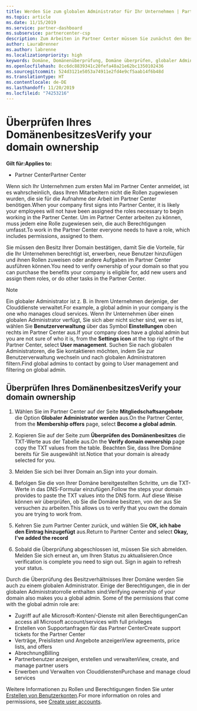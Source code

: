 ```yaml
---
title: Werden Sie zum globalen Administrator für Ihr Unternehmen | Partner Center
ms.topic: article
ms.date: 11/15/2019
ms.service: partner-dashboard
ms.subservice: partnercenter-csp
description: Zum Arbeiten in Partner Center müssen Sie zunächst den Besitz Ihrer Domäne überprüfen. Hier erfahren Sie, wie Sie dazu vorgehen müssen und wie Sie ein globaler Administrator werden, der Benutzer hinzufügen kann.
author: LauraBrenner
ms.author: labrenne
ms.localizationpriority: high
keywords: Domäne, Domänenüberprüfung, Domäne überprüfen, globaler Administrator, Benutzerrollen, Berechtigungen
ms.openlocfilehash: 8cc6dc8839341c20fefa48a21e62bc1350102436
ms.sourcegitcommit: 524d3121e5053a74911e2fd4e9cf5aab14f6b48d
ms.translationtype: HT
ms.contentlocale: de-DE
ms.lasthandoff: 11/20/2019
ms.locfileid: "74253216"
---
```

# <a name="verify-your-domain-ownership"></a><span data-ttu-id="71794-105">Überprüfen Ihres Domänenbesitzes</span><span class="sxs-lookup"><span data-stu-id="71794-105">Verify your domain ownership</span></span>

<span data-ttu-id="71794-106">**Gilt für:**</span><span class="sxs-lookup"><span data-stu-id="71794-106">**Applies to:**</span></span>

- <span data-ttu-id="71794-107">Partner Center</span><span class="sxs-lookup"><span data-stu-id="71794-107">Partner Center</span></span>

<span data-ttu-id="71794-108">Wenn sich Ihr Unternehmen zum ersten Mal im Partner Center anmeldet, ist es wahrscheinlich, dass Ihren Mitarbeitern nicht die Rollen zugewiesen wurden, die sie für die Aufnahme der Arbeit im Partner Center benötigen.</span><span class="sxs-lookup"><span data-stu-id="71794-108">When your company first signs into Partner Center, it is likely your employees will not have been assigned the roles necessary to begin working in the Partner Center.</span></span> <span data-ttu-id="71794-109">Um im Partner Center arbeiten zu können, muss jedem eine Rolle zugewiesen sein, die auch Berechtigungen umfasst.</span><span class="sxs-lookup"><span data-stu-id="71794-109">To work in the Partner Center everyone needs to have a role, which includes permissions, assigned to them.</span></span>  

<span data-ttu-id="71794-110">Sie müssen den Besitz Ihrer Domain bestätigen, damit Sie die Vorteile, für die Ihr Unternehmen berechtigt ist, erwerben, neue Benutzer hinzufügen und ihnen Rollen zuweisen oder andere Aufgaben im Partner Center ausführen können.</span><span class="sxs-lookup"><span data-stu-id="71794-110">You need to verify ownership of your domain so that you can purchase the benefits your company is eligible for, add new users and assign them roles, or do other tasks in the Partner Center.</span></span> 

>[!Note]
><span data-ttu-id="71794-111">Ein globaler Administrator ist z. B. in Ihrem Unternehmen derjenige, der Clouddienste verwaltet.</span><span class="sxs-lookup"><span data-stu-id="71794-111">For example, a global admin in your company is the one who manages cloud services.</span></span> <span data-ttu-id="71794-112">Wenn Ihr Unternehmen über einen globalen Administrator verfügt, Sie sich aber nicht sicher sind, wer es ist, wählen Sie **Benutzerverwaltung** über das Symbol **Einstellungen** oben rechts im Partner Center aus.</span><span class="sxs-lookup"><span data-stu-id="71794-112">If your company does have a global admin but you are not sure of who it is, from the **Settings icon** at the top right of the Partner Center, select **User management**.</span></span> <span data-ttu-id="71794-113">Suchen Sie nach globalen Administratoren, die Sie kontaktieren möchten, indem Sie zur Benutzerverwaltung wechseln und nach globalen Administratoren filtern.</span><span class="sxs-lookup"><span data-stu-id="71794-113">Find global admins to contact by going to User management and filtering on global admin.</span></span>

## <a name="verify-your-domain-ownership"></a><span data-ttu-id="71794-114">Überprüfen Ihres Domänenbesitzes</span><span class="sxs-lookup"><span data-stu-id="71794-114">Verify your domain ownership</span></span>

1. <span data-ttu-id="71794-115">Wählen Sie im Partner Center auf der Seite **Mitgliedschaftsangebote** die Option **Globaler Administrator werden** aus.</span><span class="sxs-lookup"><span data-stu-id="71794-115">On the Partner Center, from the **Membership offers** page, select **Become a global admin**.</span></span> 

2. <span data-ttu-id="71794-116">Kopieren Sie auf der Seite zum **Überprüfen des Domänenbesitzes** die TXT-Werte aus der Tabelle aus.</span><span class="sxs-lookup"><span data-stu-id="71794-116">On the **Verify domain ownership** page copy the TXT values from the table.</span></span> <span data-ttu-id="71794-117">Beachten Sie, dass Ihre Domäne bereits für Sie ausgewählt ist.</span><span class="sxs-lookup"><span data-stu-id="71794-117">Notice that your domain is already selected for you.</span></span>

3. <span data-ttu-id="71794-118">Melden Sie sich bei Ihrer Domain an.</span><span class="sxs-lookup"><span data-stu-id="71794-118">Sign into your domain.</span></span> 

4. <span data-ttu-id="71794-119">Befolgen Sie die von Ihrer Domäne bereitgestellten Schritte, um die TXT-Werte in das DNS-Formular einzufügen.</span><span class="sxs-lookup"><span data-stu-id="71794-119">Follow the steps your domain provides to paste the TXT values into the DNS form.</span></span>  <span data-ttu-id="71794-120">Auf diese Weise können wir überprüfen, ob Sie die Domäne besitzen, von der aus Sie versuchen zu arbeiten.</span><span class="sxs-lookup"><span data-stu-id="71794-120">This allows us to verify that you own the domain you are trying to work from.</span></span>

5. <span data-ttu-id="71794-121">Kehren Sie zum Partner Center zurück, und wählen Sie **OK, ich habe den Eintrag hinzugefügt** aus.</span><span class="sxs-lookup"><span data-stu-id="71794-121">Return to Partner Center and select **Okay, I've added the record**</span></span>

6. <span data-ttu-id="71794-122">Sobald die Überprüfung abgeschlossen ist, müssen Sie sich abmelden. Melden Sie sich erneut an, um Ihren Status zu aktualisieren.</span><span class="sxs-lookup"><span data-stu-id="71794-122">Once verification is complete you need to sign out. Sign in again to refresh your status.</span></span> 

<span data-ttu-id="71794-123">Durch die Überprüfung des Besitzverhältnisses Ihrer Domäne werden Sie auch zu einem globalen Administrator. Einige der Berechtigungen, die in der globalen Administratorrolle enthalten sind:</span><span class="sxs-lookup"><span data-stu-id="71794-123">Verifying ownership of your domain also makes you a global admin. Some of the permissions that come with the global admin role are:</span></span>

- <span data-ttu-id="71794-124">Zugriff auf alle Microsoft-Konten/-Dienste mit allen Berechtigungen</span><span class="sxs-lookup"><span data-stu-id="71794-124">Can access all Microsoft account/services with full privileges</span></span> 
- <span data-ttu-id="71794-125">Erstellen von Supportanfragen für das Partner Center</span><span class="sxs-lookup"><span data-stu-id="71794-125">Create support tickets for the Partner Center</span></span>
- <span data-ttu-id="71794-126">Verträge, Preislisten und Angebote anzeigen</span><span class="sxs-lookup"><span data-stu-id="71794-126">View agreements, price lists, and offers</span></span>
- <span data-ttu-id="71794-127">Abrechnung</span><span class="sxs-lookup"><span data-stu-id="71794-127">Billing</span></span>
- <span data-ttu-id="71794-128">Partnerbenutzer anzeigen, erstellen und verwalten</span><span class="sxs-lookup"><span data-stu-id="71794-128">View, create, and manage partner users</span></span>
- <span data-ttu-id="71794-129">Erwerben und Verwalten von Clouddiensten</span><span class="sxs-lookup"><span data-stu-id="71794-129">Purchase and manage cloud services</span></span>

<span data-ttu-id="71794-130">Weitere Informationen zu Rollen und Berechtigungen finden Sie unter [Erstellen von Benutzerkonten](create-user-accounts-and-set-permissions.md).</span><span class="sxs-lookup"><span data-stu-id="71794-130">For more information on roles and permissions, see [Create user accounts](create-user-accounts-and-set-permissions.md).</span></span> 